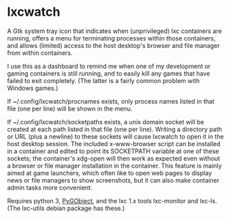 # lxcwatch

A Gtk system tray icon that indicates when (unprivileged) lxc containers are
running, offers a menu for terminating processes within those containers, and
allows (limited) access to the host desktop's browser and file manager from
within containers.

I use this as a dashboard to remind me when one of my development or gaming
containers is still running, and to easily kill any games that have failed to
exit completely. (The latter is a fairly common problem with Windows games.)

If ~/.config/lxcwatch/procnames exists, only process names listed in that file
(one per line) will be shown in the menu.

If ~/.config/lxcwatch/socketpaths exists, a unix domain socket will be created
at each path listed in that file (one per line). Writing a directory path or
URL (plus a newline) to these sockets will cause lxcwatch to open it in the
host desktop session. The included x-www-browser script can be installed in a
container and edited to point its SOCKETPATH variable at one of these sockets;
the container's xdg-open will then work as expected even without a browser or
file manager installation in the container. This feature is mainly aimed at
game launchers, which often like to open web pages to display news or file
managers to show screenshots, but it can also make container admin tasks more
convenient.

Requires python 3, [PyGObject](https://pygobject.readthedocs.io/), and the
lxc 1.x tools lxc-monitor and lxc-ls. (The lxc-utils debian package has these.)
